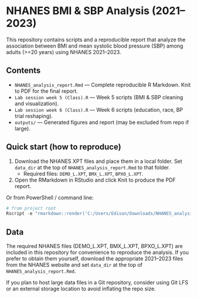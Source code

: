 # NHANES BMI & SBP Analysis (2021–2023)

This repository contains scripts and a reproducible report that analyze the association between BMI and mean systolic blood pressure (SBP) among adults (>=20 years) using NHANES 2021–2023.

## Contents
- `NHANES_analysis_report.Rmd` — Complete reproducible R Markdown. Knit to PDF for the final report.
- `Lab session week 5 (Class).R` — Week 5 scripts (BMI & SBP cleaning and visualization).
- `Lab session week 6 (Class).R` — Week 6 scripts (education, race, BP trial reshaping).
- `outputs/` — Generated figures and report (may be excluded from repo if large).

## Quick start (how to reproduce)
1. Download the NHANES XPT files and place them in a local folder. Set `data_dir` at the top of `NHANES_analysis_report.Rmd` to that folder.
   - Required files: `DEMO_L.XPT`, `BMX_L.XPT`, `BPXO_L.XPT`.
2. Open the RMarkdown in RStudio and click Knit to produce the PDF report.

Or from PowerShell / command line:

```powershell
# from project root
Rscript -e "rmarkdown::render('C:/Users/Edison/Downloads/NHANES_analysis_report.Rmd', output_format='pdf_document')"
```

## Data
The required NHANES files (DEMO_L.XPT, BMX_L.XPT, BPXO_L.XPT) are included in this repository for convenience to reproduce the analysis. If you prefer to obtain them yourself, download the appropriate 2021–2023 files from the NHANES website and set `data_dir` at the top of `NHANES_analysis_report.Rmd`.

If you plan to host large data files in a Git repository, consider using Git LFS or an external storage location to avoid inflating the repo size.
